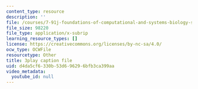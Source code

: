 ```yaml
---
content_type: resource
description: ''
file: /courses/7-91j-foundations-of-computational-and-systems-biology-spring-2014/d4da5cf6330b53d696296bfb3ca399aa_lJzybEXmIj0.vtt
file_size: 98220
file_type: application/x-subrip
learning_resource_types: []
license: https://creativecommons.org/licenses/by-nc-sa/4.0/
ocw_type: OCWFile
resourcetype: Other
title: 3play caption file
uid: d4da5cf6-330b-53d6-9629-6bfb3ca399aa
video_metadata:
  youtube_id: null
---
```

